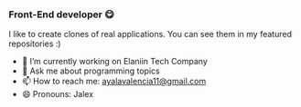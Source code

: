 ### Front-End developer 😋

I like to create clones of real applications. You can see them in my featured repositories :)

- 🔭 I’m currently working on Elaniin Tech Company
- 💬 Ask me about programming topics
- 📫 How to reach me: ayalavalencia11@gmail.com
- 😄 Pronouns: Jalex
